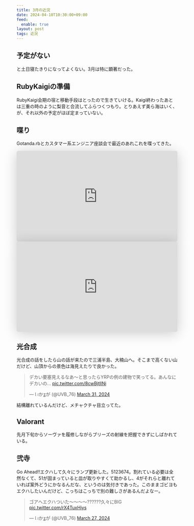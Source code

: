 ```yaml
---
title: 3月の近況
date: 2024-04-10T10:30:00+09:00
feed:
  enable: true
layout: post
tags: 近況
---
```


## 予定がない

と土日寝たきりになってよくない。3月は特に顕著だった。

## RubyKaigiの準備

RubyKaigi会期の宿と移動手段はとったので生きていける。Kaigi終わったあとは三重の時のように梨音と合流してふらつくつもり。とりあえず美ら海はいく、が、それ以外の予定がほぼ定まっていない。

## 喋り

Gotanda.rbとカスタマー系エンジニア座談会で最近のあれこれを喋ってきた。

<iframe class="speakerdeck-iframe" frameborder="0" src="https://speakerdeck.com/player/7c41e10055e046bab8254e5dafcc7b77" title="メール認証とRuby" allowfullscreen="true" style="border: 0px; background: padding-box padding-box rgba(0, 0, 0, 0.1); margin: 0px; padding: 0px; border-radius: 6px; box-shadow: rgba(0, 0, 0, 0.2) 0px 5px 40px; width: 100%; height: auto; aspect-ratio: 560 / 315;" data-ratio="1.7777777777777777"></iframe>

<iframe class="speakerdeck-iframe" frameborder="0" src="https://speakerdeck.com/player/3f48e331ce5642a198416f82aaf33575" title="問い合わせ調査との付き合い方" allowfullscreen="true" style="border: 0px; background: padding-box padding-box rgba(0, 0, 0, 0.1); margin: 0px; padding: 0px; border-radius: 6px; box-shadow: rgba(0, 0, 0, 0.2) 0px 5px 40px; width: 100%; height: auto; aspect-ratio: 560 / 315;" data-ratio="1.7777777777777777"></iframe>

## 光合成

光合成の話をしたら山の話が来たので三浦半島、大楠山へ。そこまで高くない山だけど、山頂からの景色は海見えたりで良かった。

<blockquote class="twitter-tweet"><p lang="ja" dir="ltr">デカい要塞見えるなあ〜と思ったらYRPの例の建物で笑ってる。あんなにデカいの… <a href="https://t.co/8cwBjtIlNi">pic.twitter.com/8cwBjtIlNi</a></p>&mdash; Ɩ ıかʓが (@UVB_76) <a href="https://twitter.com/UVB_76/status/1774266993883091008?ref_src=twsrc%5Etfw">March 31, 2024</a></blockquote> <script async src="https://platform.twitter.com/widgets.js" charset="utf-8"></script>

結構離れているんだけど、メチャクチャ目立ってた。


## Valorant

先月下旬からソーヴァを履修しながらブリーズの射線を把握できずにしばかれている。


## 弐寺

Go Ahead!!エクハして久々にランプ更新した。5123674。割れている必要は全然なくて、51が固まっていると皿が取りやすくて助かるし、4がそれらと離れていれば案外どうにかなるんだな、というのは気付きであった。このままゴビヨもエクハしたいんだけど、こっちはこっちで別の難しさがあるんだよなー。

<blockquote class="twitter-tweet"><p lang="ja" dir="ltr">ゴアへエクハついた〜〜〜〜??????久々にBIG <a href="https://t.co/rX4TuxHiys">pic.twitter.com/rX4TuxHiys</a></p>&mdash; Ɩ ıかʓが (@UVB_76) <a href="https://twitter.com/UVB_76/status/1773005544145432675?ref_src=twsrc%5Etfw">March 27, 2024</a></blockquote> <script async src="https://platform.twitter.com/widgets.js" charset="utf-8"></script>
